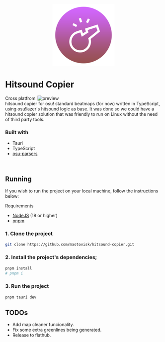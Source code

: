 <p align="center"><img src="app-icon.png" alt="logo" width="200"/></p>

# Hitsound Copier

<img align="right" src="https://github.com/maotovisk/hitsound-copier/assets/20617307/9f6e99dc-9d95-4413-b204-171ccf5bc5fd" alt="preview" width="400"/>
Cross platfrom hitsound copier for osu! standard beatmaps (for now) written in TypeScript, using osu!lazer's hitsound logic as base. It was done so we could have a hitsound copier solution that was friendly to run on Linux without the need of third party tools.

<br/>

### Built with

- Tauri
- TypeScript
- [osu-parsers](https://github.com/kionell/osu-parsers)

<br/>

## Running

If you wish to run the project on your local machine, follow the instructions below:

Requirements

- [NodeJS](https://nodejs.org/en) (18 or higher)
- [pnpm](https://pnpm.io/)

### 1. Clone the project


```bash
git clone https://github.com/maotovisk/hitsound-copier.git
```

### 2. Install the project's dependencies;

```bash
pnpm install 
# pnpm i
```

### 3. Run the project

```bash
pnpm tauri dev
```

## TODOs

- Add map cleaner funcionality.
- Fix some extra greenlines being generated.
- Release to flathub.

